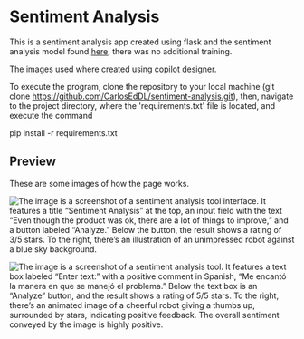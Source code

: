 # Sentiment Analysis

This is a sentiment analysis app created using flask and the sentiment analysis model found [here](https://huggingface.co/nlptown/bert-base-multilingual-uncased-sentiment), there was no additional training. 


The images used where created using [copilot designer](https://www.bing.com/images/create).

To execute the program, clone the repository to your local machine (git clone https://github.com/CarlosEdDL/sentiment-analysis.git), then, navigate to the project directory, where the 'requirements.txt' file is located, and execute the command

pip install -r requirements.txt 

## Preview
These are some images of how the page works. 


![The image is a screenshot of a sentiment analysis tool interface. It features a title “Sentiment Analysis” at the top, an input field with the text “Even though the product was ok, there are a lot of things to improve,” and a button labeled “Analyze.” Below the button, the result shows a rating of 3/5 stars. To the right, there’s an illustration of an unimpressed robot against a blue sky background.](https://github.com/CarlosEdDL/sentiment-analysis/assets/122643551/1187047d-5d4c-42f3-b889-cc68b30cb4f8)

![The image is a screenshot of a sentiment analysis tool. It features a text box labeled “Enter text:” with a positive comment in Spanish, “Me encantó la manera en que se manejó el problema.”  Below the text box is an “Analyze” button, and the result shows a rating of 5/5 stars. To the right, there’s an animated image of a cheerful robot giving a thumbs up, surrounded by stars, indicating positive feedback. The overall sentiment conveyed by the image is highly positive.](https://github.com/CarlosEdDL/sentiment-analysis/assets/122643551/ca29fb2e-6f4a-4a98-a62d-5b090f081525)

